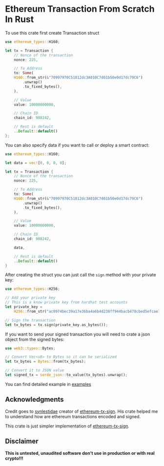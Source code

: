 # Ethereum Transaction From Scratch In Rust

To use this crate first create Transaction struct 

```rust
use ethereum_types::H160; 

let tx = Transaction {
    // Nonce of the transaction
    nonce: 225,

    // To Address
    to: Some(
	H160::from_str(&"70997970C51812dc3A010C7d01b50e0d17dc79C6")
	    .unwrap()
	    .to_fixed_bytes(),
    ),

    // Value
    value: 10000000000,

    // Chain ID
    chain_id: 988242,

    // Rest is default
    ..Default::default()
};
```

You can also specify data if you want to call or deploy a smart contract:

```rust
use ethereum_types::H160; 

let data = vec![0, 0, 0, 0];

let tx = Transaction {
    // Nonce of the transaction
    nonce: 225,

    // To Address
    to: Some(
	H160::from_str(&"70997970C51812dc3A010C7d01b50e0d17dc79C6")
	    .unwrap()
	    .to_fixed_bytes(),
    ),

    // Value
    value: 10000000000,

    // Chain ID
    chain_id: 988242,

    data,

    // Rest is default
    ..Default::default()
}
```


After creating the struct you can just call the `sign` method with your private key:

```rust
use ethereum_types::H256; 

// Add your private key
// This is a know private key from hardhat test accounts
let private_key =
    H256::from_str("ac0974bec39a17e36ba4a6b4d238ff944bacb478cbed5efcae784d7bf4f2ff80").unwrap();

// Sign the transaction
let tx_bytes = tx.sign(private_key.as_bytes());
```

If you want to send your signed transaction you will need to crate a json object from the signed bytes:

```rust
use web3::types::Bytes;

// Convert Vec<u8> to Bytes so it can be serialized
let tx_bytes = Bytes::from(tx_bytes);

// Convert it to JSON value
let signed_tx = serde_json::to_value(tx_bytes).unwrap();
```

You can find detailed example in [examples](https://github.com/Kuly14/eth-tx-from-scratch/tree/main/examples)

## Acknowledgments

Credit goes to [synlestidae](https://github.com/synlestidae) creator of [ethereum-tx-sign](https://github.com/synlestidae/ethereum-tx-sign). His crate helped me to understand how are ethereum transactions encoded and signed.

This crate is just simpler implementation of [ethereum-tx-sign](https://github.com/synlestidae/ethereum-tx-sign).

## Disclaimer

**This is untested, unaudited software don't use in production or with real crypto!!!**

